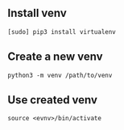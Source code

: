## Install venv
`[sudo] pip3 install virtualenv`

## Create a new venv
`python3 -m venv /path/to/venv`

## Use created venv

`source <evnv>/bin/activate`
